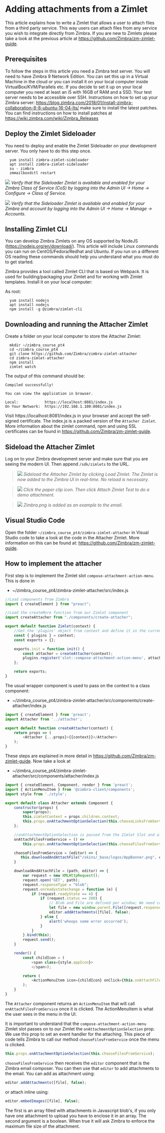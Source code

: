 # Adding attachments from a Zimlet

This article explains how to write a Zimlet that allows a user to attach files from a third party service. This way users can attach files from any service you wish to integrate directly from Zimbra. If you are new to Zimlets please take a look at the previous article at https://github.com/Zimbra/zm-zimlet-guide.

## Prerequisites 

To follow the steps in this article you need a Zimbra test server. You will need to have Zimbra 9 Network Edition. You can set this up in a Virtual Machine in the cloud or you can install it on your local computer inside VirtualBox/KVM/Parallels etc. If you decide to set it up on your local computer you need at least an i5 with 16GB of RAM and a SSD. Your test server needs to be accessible over SSH. Instructions on how to set up your Zimbra server: https://blog.zimbra.com/2018/01/install-zimbra-collaboration-8-8-ubuntu-16-04-lts/ make sure to install the latest patches. You can find instructions on how to install patches at https://wiki.zimbra.com/wiki/Zimbra_Releases

## Deploy the Zimlet Sideloader

You need to deploy and enable the Zimlet Sideloader on your development server. You only have to do this step once. 

      yum install zimbra-zimlet-sideloader
      apt install zimbra-zimlet-sideloader
      su - zimbra
      zmmailboxdctl restart

![](screenshots/01-COS-Zimlet.png)
*Verify that the Sideloader Zimlet is available and enabled for your Zimbra Class of Service (CoS) by logging into the Admin UI -> Home -> Configure -> Class of Service.*

![](screenshots/02-User-Zimlet.png)
*Verify that the Sideloader Zimlet is available and enabled for your Zimbra and account by logging into the Admin UI -> Home -> Manage -> Accounts.*

## Installing Zimlet CLI

You can develop Zimbra Zimlets on any OS supported by NodeJS (https://nodejs.org/en/download/). This article will include Linux commands you can run on CentOS/Fedora/Redhat and Ubuntu. If you run on a different OS reading these commands should help you understand what you must do to get started. 

Zimbra provides a tool called Zimlet CLI that is based on Webpack. It is used for building/packaging your Zimlet and for working with Zimlet templates. Install it on your local computer:

As root:

      yum install nodejs
      apt install nodejs
      npm install -g @zimbra/zimlet-cli


## Downloading and running the Attacher Zimlet

Create a folder on your local computer to store the Attacher Zimlet:

      mkdir ~/zimbra_course_pt4
      cd ~/zimbra_course_pt4
      git clone https://github.com/Zimbra/zimbra-zimlet-attacher
      cd zimbra-zimlet-attacher
      npm install
      zimlet watch

The output of this command should be:

```
Compiled successfully!

You can view the application in browser.

Local:            https://localhost:8081/index.js
On Your Network:  https://192.168.1.100:8081/index.js
```

Visit https://localhost:8081/index.js in your browser and accept the self-signed certificate. The index.js is a packed version of the `Attacher Zimlet`. More information about the zimlet command, npm and using SSL certificates can be found in https://github.com/Zimbra/zm-zimlet-guide. 

## Sideload the Attacher Zimlet

Log on to your Zimbra development server and make sure that you are seeing the modern UI. Then append `/sdk/zimlets` to the URL.

> ![](screenshots/03-Sideload.png)
*Sideload the Attacher Zimlet by clicking Load Zimlet. The Zimlet is now added to the Zimbra UI in real-time. No reload is necessary.*

> ![](screenshots/04-attacher.png)
*Click the paper clip icon. Then click Attach Zimlet Test to do a demo attachment.*

> ![](screenshots/05-attaching.png)
*Zimbra.png is added as an example to the email.*

## Visual Studio Code

Open the folder `~/zimbra_course_pt4/zimbra-zimlet-attacher` in Visual Studio code to take a look at the code in the Attacher Zimlet. More information on this can be found at: https://github.com/Zimbra/zm-zimlet-guide.

## How to implement the attacher

First step is to implement the Zimlet slot `compose-attachment-action-menu`. This is done in 

* ~/zimbra_course_pt4/zimbra-zimlet-attacher/src/index.js

```javascript
//Load components from Zimbra
import { createElement } from "preact";

//Load the createMore function from our Zimlet component
import createAttacher from "./components/create-attacher";

export default function Zimlet(context) {
	//Get the 'plugins' object from context and define it in the current scope
	const { plugins } = context;
	const exports = {};

	exports.init = function init() {
		const attacher = createAttacher(context);
		plugins.register('slot::compose-attachment-action-menu', attacher);
	};

	return exports;
}

```

The usual wrapper component is used to pass on the context to a class component:

* ~/zimbra_course_pt4/zimbra-zimlet-attacher/src/components/create-attacher/index.js

```javascript
import { createElement } from 'preact';
import Attacher from '../attacher';

export default function createAttacher(context) {
	return props => (
		<Attacher {...props}>{{context}}</Attacher>
	);
}

```

These steps are explained in more detail in https://github.com/Zimbra/zm-zimlet-guide. Now take a look at

* ~/zimbra_course_pt4/zimbra-zimlet-attacher/src/components/attacher/index.js

```javascript
import { createElement, Component, render } from 'preact';
import { ActionMenuItem } from '@zimbra-client/components';
import style from './style';

export default class Attacher extends Component {
    constructor(props) {
        super(props);
        this.zimletContext = props.children.context;
        this.props.onAttachmentOptionSelection(this.chooseLinksFromService);
    };

    //onAttachmentOptionSelection is passed from the Zimlet Slot and allows to add an event handler
    onAttachFilesFromService = () =>
        this.props.onAttachmentOptionSelection(this.chooseFilesFromService);

    chooseFilesFromService = (editor) => {
       this.downloadAndAttachFile("/skins/_base/logos/AppBanner.png", editor);
    }

    downloadAndAttachFile = (path, editor) => {
        var request = new XMLHttpRequest();
        request.open('GET', path);
        request.responseType = "blob";
        request.onreadystatechange = function (e) {
            if (request.readyState == 4) {
                if (request.status == 200) {
                    // Blob and File are defined per window; We need compatibility with the parent Blob for attachments
                    let file = new window.parent.File([request.response], "Zimbra.png", { type: request.response.type });
                    editor.addAttachments([file], false);
                } else {
                    alert('whoops some error occurred');
                }
            }
        }.bind(this);
        request.send();    
    }

    render() {
        const childIcon = (
            <span class={style.appIcon}>
            </span>);

        return (
            <ActionMenuItem icon={childIcon} onClick={this.onAttachFilesFromService}>Attach Zimlet Test</ActionMenuItem>
        );
    }
}

```

The `Attacher` component returns an `ActionMenuItem` that will call `onAttachFilesFromService` once it is clicked. The ActionMenuItem is what the user sees in the menu in the UI.

It is important to understand that the `compose-attachment-action-menu` Zimlet slot passes on to our Zimlet the `onAttachmentOptionSelection` prop. We use this prop to set an event handler for the attaching. This piece of code tells Zimbra to call our method `chooseFilesFromService` once the menu is clicked.

```javascript
this.props.onAttachmentOptionSelection(this.chooseFilesFromService);
```

`chooseFilesFromService` then receives the `editor` component that is the Zimbra email composer. You can then use that `editor` to add attachments to the email. You can add as attachment using:

```javascript
editor.addAttachments([file], false);
```

or attach inline using:

```javascript
editor.embedImages([file], false);
```

The first is an array filled with attachments in Javascript blob's, if you only have one attachment to upload you have to enclose it in an array. The second argument is a boolean. When true it will ask Zimbra to enforce the maximum file size of the attachment.




